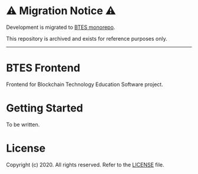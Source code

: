 # ⚠ Migration Notice ⚠

Development is migrated to [BTES monorepo](https://github.com/ctisbtes/btes). 

This repository is archived and exists for reference purposes only.

---

# BTES Frontend

Frontend for Blockchain Technology Education Software project.

# Getting Started

To be written.

# License

Copyright (c) 2020. All rights reserved. Refer to the [LICENSE](/LICENSE) file.
